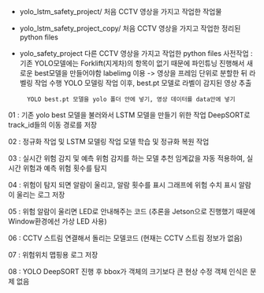 - yolo_lstm_safety_project/
   처음 CCTV 영상을 가지고 작업한 작업물
- yolo_lstm_safety_project_copy/
   처음 CCTV 영상을 가지고 작업한 정리된 python files
- yolo_safety_project
   다른 CCTV 영상을 가지고 작업한 python files
사전작업 : 기존 YOLO모델에는 Forklift(지게차)의 항목이 없기 때문에 파인튜닝 진행해서 새로운 best모델을 만들어야함
        labelimg 이용 -> 영상을 프레임 단위로 분할한 뒤 라벨링 작업 수행
        YOLO 모델링 작업 이후, best.pt 모델로 라벨이 감지된 영상 추출

        YOLO best.pt 모델을 yolo 폴더 안에 넣기, 영상 데이터를 data안에 넣기

01 : 기존 yolo best 모델을 불러와서 LSTM 모델을 만들기 위한 작업
    DeepSORT로 track_id들의 이동 경로를 저장

02 : 정규화 작업 및 LSTM 모델링 작업 
    모델 학습 및 정규화 복원 작업 

03 : 실시간 위험 감지 및 예측 위험 감지를 하는 모델
    추천 임계값을 자동 적용하여, 실시간 위험과 예측 위험 횟수를 탐지 

04 : 위험이 탐지 되면 알람이 울리고, 알람 횟수를 표시
    그래프에 위험 수치 표시
    알람이 울리는 로그 저장 

05 : 위험 알람이 울리면 LED로 안내해주는 코드 
    (추론을 Jetson으로 진행했기 때문에 Window환경에선 가상 LED 사용)

06 : CCTV 스트림 연결해서 돌리는 모델코드 (현재는 CCTV 스트림 정보가 없음)

07 : 위험위치 맵핑용 로그 저장

08 : YOLO DeepSORT 진행 후 bbox가 객체의 크기보다 큰 현상 수정
    객체 인식은 문제 없음
